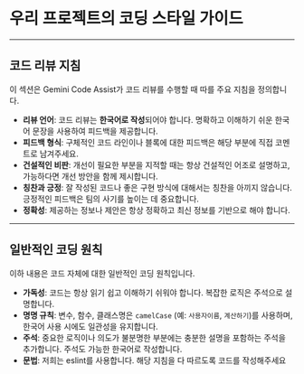 # 우리 프로젝트의 코딩 스타일 가이드

---

## 코드 리뷰 지침

이 섹션은 Gemini Code Assist가 코드 리뷰를 수행할 때 따를 주요 지침을 정의합니다.

* **리뷰 언어**: 코드 리뷰는 **한국어로 작성**되어야 합니다. 명확하고 이해하기 쉬운 한국어 문장을 사용하여 피드백을 제공합니다.
* **피드백 형식**: 구체적인 코드 라인이나 블록에 대한 피드백은 해당 부분에 직접 코멘트로 남겨주세요.
* **건설적인 비판**: 개선이 필요한 부분을 지적할 때는 항상 건설적인 어조로 설명하고, 가능하다면 개선 방안을 함께 제시합니다.
* **칭찬과 긍정**: 잘 작성된 코드나 좋은 구현 방식에 대해서는 칭찬을 아끼지 않습니다. 긍정적인 피드백은 팀의 사기를 높이는 데 중요합니다.
* **정확성**: 제공하는 정보나 제안은 항상 정확하고 최신 정보를 기반으로 해야 합니다.

---

## 일반적인 코딩 원칙

이하 내용은 코드 자체에 대한 일반적인 코딩 원칙입니다.

* **가독성**: 코드는 항상 읽기 쉽고 이해하기 쉬워야 합니다. 복잡한 로직은 주석으로 설명합니다.
* **명명 규칙**: 변수, 함수, 클래스명은 `camelCase` (예: `사용자이름`, `계산하기`)를 사용하며, 한국어 사용 시에도 일관성을 유지합니다.
* **주석**: 중요한 로직이나 의도가 불분명한 부분에는 충분한 설명을 포함하는 주석을 추가합니다. 주석도 가능한 한국어로 작성합니다.
* **문법**: 저희는 eslint를 사용합니다. 해당 지침을 다 따르도록 코드를 작성해주세요

